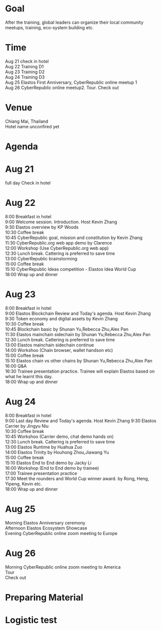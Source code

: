 # Goal
After the training, global leaders can organize their local community meetups, training, eco-system building etc.


# Time
Aug 21 check in hotel  
Aug 22 Training D1  
Aug 23 Training D2  
Aug 24 Training D3  
Aug 25 Elastos First Anniversary, CyberRepublic online meetup 1  
Aug 26 CyberRepublic online meetup2. Tour. Check out    
# Venue
Chiang Mai, Thailand  
Hotel name unconfired yet  
# Agenda

# Aug 21 
full day Check in hotel  

# Aug 22
8:00 Breakfast in hotel  
9:00 Welcome session. Introduction. Host Kevin Zhang  
9:30 Elastos overview by KP Woods  
10:30 Coffee break  
10:45 CyberRepublic goal, mission and constitution by Kevin Zhang  
11:30 CyberRepublic.org web app demo by Clarence  
12:00 Workshop (Use CyberRepublic.org web app)  
12:30 Lunch break. Cattering is preferred to save time  
13:00 CyberRepublic brainstorming  
15:00 Coffee break  
15:10 CyberRepublic Ideas competition - Elastos Idea World Cup  
18:00 Wrap up and dinner  

# Aug 23
8:00 Breakfast in hotel  
9:00 Elastos Blockchain Review and Today's agenda. Host Kevin Zhang  
9:30 Token economy and digital assets by Kevin Zhang  
10:30 Coffee break  
10:45 Blockchain basic by Shunan Yu,Rebecca Zhu,Alex Pan  
11:30 Elastos mainchain sidechain by Shunan Yu,Rebecca Zhu,Alex Pan  
12:30 Lunch break. Cattering is preferred to save time  
13:00 Elastos mainchain sidechain continue  
14:00 Workshoo (Chain browser, wallet handson etc)  
15:00 Coffee break  
15:10 Elastos chain vs other chains by Shunan Yu,Rebecca Zhu,Alex Pan  
16:00 Q&A  
16:30 Trainee presentation practice. Trainee will explain Elastos based on what he learnt this day.  
18:00 Wrap up and dinner  

# Aug 24
8:00 Breakfast in hotel  
9:00 Last day Review and Today's agenda. Host Kevin Zhang
9:30 Elastos Carrier by Jingyu Niu  
10:30 Coffee break  
10:45 Workshoo (Carrier demo, chat demo hands on)  
12:30 Lunch break. Cattering is preferred to save time  
13:00 Elastos Runtime by Huahua Zuo  
14:00 Elastos Trinity by Houhong Zhou,Jiawang Yu  
15:00 Coffee break  
15:10 Elastos End to End demo by Jacky Li  
16:00 Workshop (End to End demo by trainee)  
17:00 Trainee presentation practice  
17:30 Meet the rounders and World Cup winner award. by Rong, Heng, Yipeng, Kevin etc.  
18:00 Wrap up and dinner  

# Aug 25  
Morning Elastos Anniversary ceremony  
Afternoon Elastos Ecosystem Showcase  
Evening CyberRepublic online zoom meeting to Europe  

# Aug 26  
Morning CyberRepublic online zoom meeting to America  
Tour  
Check out  

# Preparing Material

# Logistic test
